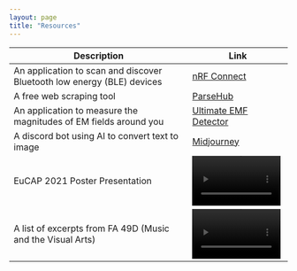 ```yaml
---
layout: page
title: "Resources"
---
```


<!-- {% raw %}{% seo %}{% endraw %}
 -->
  
 <head>
</head>

<!-- Google tag (gtag.js) -->
<script async src="https://www.googletagmanager.com/gtag/js?id=G-TTC6RSBSSV"></script>
<script>
  window.dataLayer = window.dataLayer || [];
  function gtag(){dataLayer.push(arguments);}
  gtag('js', new Date());
  gtag('config', 'G-TTC6RSBSSV');
</script>

<!-- # Some Apps
## Useful
* [nRF Connect (Scanner for BLE devices)](https://play.google.com/store/apps/details?id=no.nordicsemi.android.mcp&hl=tr&gl=US)
* [ParseHub (Free web scraping tool)](https://www.parsehub.com/)
## Interesting
* [Ultimate EMF Detector](https://play.google.com/store/apps/details?id=com.mreprogramming.ultimateemfdetector&hl=tr&gl=US) 
* [Midjourney (Text to AI generated image)](https://www.midjourney.com/home/)

 
# Youtube Links
## Academic
{% include embed.html url="https://www.youtube.com/embed/ivT4r4EqRKQ" %}
## A list of excerpts from FA 49D (Music and the Visual Arts)
{% include embed.html url="https://www.youtube.com/embed/videoseries?list=PLy_w9_hh-bC0twUliXaUUJExZqmtse6Pq" %} -->

| Description       | Link      |
|------------------|------------------|
| An application to scan and discover Bluetooth low energy (BLE) devices | [nRF Connect](https://play.google.com/store/apps/details?id=no.nordicsemi.android.mcp&hl=tr&gl=US) 
| A free web scraping tool | [ParseHub](https://www.parsehub.com/)
| An application to measure the magnitudes of EM fields around you | [Ultimate EMF Detector](https://play.google.com/store/apps/details?id=com.mreprogramming.ultimateemfdetector&hl=tr&gl=US) 
| A discord bot using AI to convert text to image | [Midjourney](https://www.midjourney.com/home/) 
|EuCAP 2021 Poster Presentation | <video width="160" height="90" controls> <source src="https://www.youtube.com/embed/ivT4r4EqRKQ" type="video/academy"> </video> 
|A list of excerpts from FA 49D (Music and the Visual Arts) | <video width="160" height="90" controls> <source src="https://www.youtube.com/embed/videoseries?list=PLy_w9_hh-bC0twUliXaUUJExZqmtse6Pq" type="video/art"> </video>

